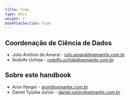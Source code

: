 ```yaml
---
title: Time
type: docs
weight: 2
bookFlatSection: true
---
```


## Coordenação de Ciência de Dados
- Júlio Antônio do Amaral - julio.amaral@semantix.com.br
- Rodolfo Uchida - rodolfo.uchida@semantix.com.br

## Sobre este handbook
- Aron Ifanger - aron@semantix.com.br
- Daniel Tyszka Junior - daniel.junior@semantix.com.br
